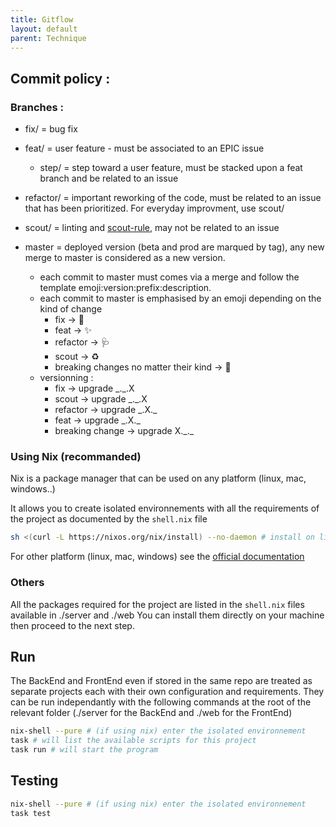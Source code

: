 ```yaml
---
title: Gitflow
layout: default
parent: Technique
---
```


## Commit policy :

### Branches : 

- fix/ = bug fix  
- feat/ = user feature - must be associated to an EPIC issue
    - step/ = step toward a user feature, must be stacked upon a feat branch and be related to an issue
- refactor/ = important reworking of the code, must be related to an issue that has been prioritized. For everyday improvment, use scout/

- scout/ = linting and [scout-rule](https://matheus.ro/2017/12/11/clean-code-boy-scout-rule/), may not be related to an issue
- master = deployed version (beta and prod are marqued by tag), any new merge to master is considered as a new version.
    - each commit to master must comes via a merge and follow the template emoji:version:prefix:description. 
    - each commit to master is emphasised by an emoji depending on the kind of change 
        - fix -> :bug:
        - feat -> :sparkles:
        - refactor -> :stethoscope:
        - scout -> :recycle:
        - breaking changes no matter their kind -> :rotating_light:
    - versionning :
        - fix -> upgrade \_.\_.X
        - scout -> upgrade \_.\_.X
        - refactor -> upgrade \_.X.\_
        - feat -> upgrade \_.X.\_
        - breaking change -> upgrade X.\_.\_



### Using Nix (recommanded)

Nix is a package manager that can be used on any platform (linux, mac, windows..)

It allows you to create isolated environnements with all the requirements of the project as documented by the ```shell.nix``` file

``` sh
sh <(curl -L https://nixos.org/nix/install) --no-daemon # install on linux
```

For other platform (linux, mac, windows) see the [official documentation](https://nixos.org/download.html)

### Others

All the packages required for the project are listed in the ```shell.nix``` files available in ./server and ./web
You can install them directly on your machine then proceed to the next step.

## Run

The BackEnd and FrontEnd even if stored in the same repo are treated as separate projects each with their own configuration and requirements.
They can be run independantly with the following commands at the root of the relevant folder (./server for the BackEnd and ./web for the FrontEnd)

``` sh
nix-shell --pure # (if using nix) enter the isolated environnement 
task # will list the available scripts for this project
task run # will start the program
```

## Testing 

``` sh
nix-shell --pure # (if using nix) enter the isolated environnement 
task test
```
